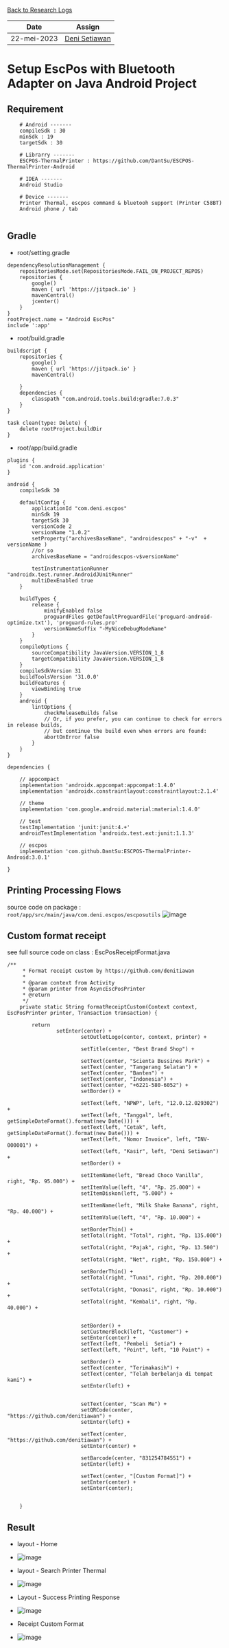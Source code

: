 [Back to Research Logs](https://github.com/denitiawan/research-java-android-escpos/blob/main/research-logs/readme.md)

|Date|Assign|
|--|--|
|22-mei-2023|[Deni Setiawan](https://github.com/denitiawan)|
# Setup EscPos with Bluetooth Adapter on Java Android Project

## Requirement
```
    # Android -------
    compileSdk : 30
    minSdk : 19
    targetSdk : 30

    # Librarry -------
    ESCPOS-ThermalPrinter : https://github.com/DantSu/ESCPOS-ThermalPrinter-Android
    
    # IDEA -------
    Android Studio
        
    # Device -------
    Printer Thermal, escpos command & bluetooh support (Printer C58BT)
    Android phone / tab        
    
```


## Gradle
- root/setting.gradle
```
dependencyResolutionManagement {
    repositoriesMode.set(RepositoriesMode.FAIL_ON_PROJECT_REPOS)
    repositories {
        google()
        maven { url 'https://jitpack.io' }
        mavenCentral()
        jcenter()
    }
}
rootProject.name = "Android EscPos"
include ':app'

```

- root/build.gradle
```
buildscript {
    repositories {
        google()
        maven { url 'https://jitpack.io' }
        mavenCentral()

    }
    dependencies {
        classpath "com.android.tools.build:gradle:7.0.3"
    }
}

task clean(type: Delete) {
    delete rootProject.buildDir
}

```

- root/app/build.gradle
```
plugins {
    id 'com.android.application'
}

android {
    compileSdk 30

    defaultConfig {
        applicationId "com.deni.escpos"
        minSdk 19
        targetSdk 30
        versionCode 2
        versionName "1.0.2"
        setProperty("archivesBaseName", "androidescpos" + "-v"  +  versionName )
        //or so
        archivesBaseName = "androidescpos-v$versionName"

        testInstrumentationRunner "androidx.test.runner.AndroidJUnitRunner"
        multiDexEnabled true
    }

    buildTypes {
        release {
            minifyEnabled false
            proguardFiles getDefaultProguardFile('proguard-android-optimize.txt'), 'proguard-rules.pro'
            versionNameSuffix "-MyNiceDebugModeName"
        }
    }
    compileOptions {
        sourceCompatibility JavaVersion.VERSION_1_8
        targetCompatibility JavaVersion.VERSION_1_8
    }
    compileSdkVersion 31
    buildToolsVersion '31.0.0'
    buildFeatures {
        viewBinding true
    }
    android {
        lintOptions {
            checkReleaseBuilds false
            // Or, if you prefer, you can continue to check for errors in release builds,
            // but continue the build even when errors are found:
            abortOnError false
        }
    }
}

dependencies {

    // appcompact
    implementation 'androidx.appcompat:appcompat:1.4.0'
    implementation 'androidx.constraintlayout:constraintlayout:2.1.4'

    // theme
    implementation 'com.google.android.material:material:1.4.0'

    // test
    testImplementation 'junit:junit:4.+'
    androidTestImplementation 'androidx.test.ext:junit:1.1.3'

    // escpos
    implementation 'com.github.DantSu:ESCPOS-ThermalPrinter-Android:3.0.1'

}

```

## Printing Processing Flows 
source code on package : `root/app/src/main/java/com.deni.escpos/escposutils`
![image](https://github.com/denitiawan/research-java-android-escpos/assets/11941308/b8370b50-8b7c-4c21-9e62-f6c22441abc9)

## Custom format receipt
see full source code on class  :  EscPosReceiptFormat.java
```
/**
     * Format receipt custom by https://github.com/denitiawan
     *
     * @param context from Activity
     * @param printer from AsyncEscPosPrinter
     * @return
     */
    private static String formatReceiptCustom(Context context, EscPosPrinter printer, Transaction transaction) {

        return
                setEnter(center) +
                        setOutletLogo(center, context, printer) +

                        setTitle(center, "Best Brand Shop") +

                        setText(center, "Scienta Bussines Park") +
                        setText(center, "Tangerang Selatan") +
                        setText(center, "Banten") +
                        setText(center, "Indonesia") +
                        setText(center, "+6221-580-6052") +
                        setBorder() +

                        setText(left, "NPWP", left, "12.0.12.029302") +
                        setText(left, "Tanggal", left, getSimpleDateFormat().format(new Date())) +
                        setText(left, "Cetak", left, getSimpleDateFormat().format(new Date())) +
                        setText(left, "Nomor Invoice", left, "INV-000001") +
                        setText(left, "Kasir", left, "Deni Setiawan") +
                        setBorder() +

                        setItemName(left, "Bread Choco Vanilla", right, "Rp. 95.000") +
                        setItemValue(left, "4", "Rp. 25.000") +
                        setItemDiskon(left, "5.000") +

                        setItemName(left, "Milk Shake Banana", right, "Rp. 40.000") +
                        setItemValue(left, "4", "Rp. 10.000") +

                        setBorderThin() +
                        setTotal(right, "Total", right, "Rp. 135.000") +
                        setTotal(right, "Pajak", right, "Rp. 13.500") +
                        setTotal(right, "Net", right, "Rp. 150.000") +

                        setBorderThin() +
                        setTotal(right, "Tunai", right, "Rp. 200.000") +
                        setTotal(right, "Donasi", right, "Rp. 10.000") +
                        setTotal(right, "Kembali", right, "Rp. 40.000") +


                        setBorder() +
                        setCustmerBlock(left, "Customer") +
                        setEnter(center) +
                        setText(left, "Pembeli  Setia") +
                        setText(left, "Point", left, "10 Point") +

                        setBorder() +
                        setText(center, "Terimakasih") +
                        setText(center, "Telah berbelanja di tempat kami") +
                        setEnter(left) +


                        setText(center, "Scan Me") +
                        setQRCode(center, "https://github.com/denitiawan") +
                        setEnter(left) +

                        setText(center, "https://github.com/denitiawan") +
                        setEnter(center) +

                        setBarcode(center, "831254784551") +
                        setEnter(left) +

                        setText(center, "[Custom Format]") +
                        setEnter(center) +
                        setEnter(center);


    }
```

## Result
- layout - Home
- ![image](https://github.com/denitiawan/research-java-android-escpos/assets/11941308/5bcc1b92-ee42-4ba6-8606-fc1660cb6425)

- layout - Search Printer Thermal
- ![image](https://github.com/denitiawan/research-java-android-escpos/assets/11941308/32b650b6-6d76-489a-9f4b-a08bd7d80f11) 

- Layout - Success Printing Response
- ![image](https://github.com/denitiawan/research-java-android-escpos/assets/11941308/da93ea54-743c-4087-9337-a4afc3b8b56b)

- Receipt Custom Format
- ![image](https://github.com/denitiawan/research-java-android-escpos/assets/11941308/78cc9674-382e-4dd3-a643-913034ce97b7)



